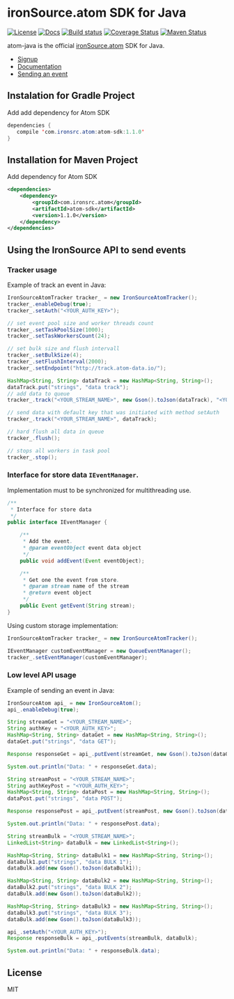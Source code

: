 # ironSource.atom SDK for Java

[![License][license-image]][license-url]
[![Docs][docs-image]][docs-url]
[![Build status][travis-image]][travis-url]
[![Coverage Status][coverage-image]][coverage-url]
[![Maven Status][maven-image]][maven-url]

atom-java is the official [ironSource.atom](http://www.ironsrc.com/data-flow-management) SDK for Java.

- [Signup](https://atom.ironsrc.com/#/signup)
- [Documentation](https://ironsource.github.io/atom-java/)
- [Sending an event](#Using-the-IronSource-API-to-send-events)

## Instalation for Gradle Project
Add add dependency for Atom SDK
```java
dependencies {
   compile 'com.ironsrc.atom:atom-sdk:1.1.0'
}
```

## Installation for Maven Project
Add dependency for Atom SDK
```xml
<dependencies>
    <dependency>
        <groupId>com.ironsrc.atom</groupId>
        <artifactId>atom-sdk</artifactId>
        <version>1.1.0</version>
    </dependency>
</dependencies>
```

## Using the IronSource API to send events 
### Tracker usage
Example of track an event in Java:
```java
IronSourceAtomTracker tracker_ = new IronSourceAtomTracker();
tracker_.enableDebug(true);
tracker_.setAuth("<YOUR_AUTH_KEY>");

// set event pool size and worker threads count
tracker_.setTaskPoolSize(1000);
tracker_.setTaskWorkersCount(24);

// set bulk size and flush intervall
tracker_.setBulkSize(4);
tracker_.setFlushInterval(2000);
tracker_.setEndpoint("http://track.atom-data.io/");

HashMap<String, String> dataTrack = new HashMap<String, String>();
dataTrack.put("strings", "data track");
// add data to queue
tracker_.track("<YOUR_STREAM_NAME>", new Gson().toJson(dataTrack), "<YOUR_AUTH_KEY>");

// send data with default key that was initiated with method setAuth 
tracker_.track("<YOUR_STREAM_NAME>", dataTrack);

// hard flush all data in queue
tracker_.flush();

// stops all workers in task pool
tracker_.stop();
```

### Interface for store data `IEventManager`.
Implementation must to be synchronized for multithreading use.
```java
/**
 * Interface for store data
 */
public interface IEventManager {

    /**
     * Add the event.
     * @param eventObject event data object
     */
    public void addEvent(Event eventObject);

    /**
     * Get one the event from store.
     * @param stream name of the stream
     * @return event object
     */
    public Event getEvent(String stream);
}
```
Using custom storage implementation:
```java
IronSourceAtomTracker tracker_ = new IronSourceAtomTracker();

IEventManager customEventManager = new QueueEventManager();
tracker_.setEventManager(customEventManager);
```

### Low level API usage
Example of sending an event in Java:
```java
IronSourceAtom api_ = new IronSourceAtom();
api_.enableDebug(true);

String streamGet = "<YOUR_STREAM_NAME>";
String authKey = "<YOUR_AUTH_KEY>";
HashMap<String, String> dataGet = new HashMap<String, String>();
dataGet.put("strings", "data GET");

Response responseGet = api_.putEvent(streamGet, new Gson().toJson(dataGet), authKey, HttpMethod.GET);

System.out.println("Data: " + responseGet.data);

String streamPost = "<YOUR_STREAM_NAME>";
String authKeyPost = "<YOUR_AUTH_KEY>";
HashMap<String, String> dataPost = new HashMap<String, String>();
dataPost.put("strings", "data POST");

Response responsePost = api_.putEvent(streamPost, new Gson().toJson(dataPost), authKeyPost, HttpMethod.POST);

System.out.println("Data: " + responsePost.data);

String streamBulk = "<YOUR_STREAM_NAME>";
LinkedList<String> dataBulk = new LinkedList<String>();

HashMap<String, String> dataBulk1 = new HashMap<String, String>();
dataBulk1.put("strings", "data BULK 1");
dataBulk.add(new Gson().toJson(dataBulk1));

HashMap<String, String> dataBulk2 = new HashMap<String, String>();
dataBulk2.put("strings", "data BULK 2");
dataBulk.add(new Gson().toJson(dataBulk2));

HashMap<String, String> dataBulk3 = new HashMap<String, String>();
dataBulk3.put("strings", "data BULK 3");
dataBulk.add(new Gson().toJson(dataBulk3));

api_.setAuth("<YOUR_AUTH_KEY>");
Response responseBulk = api_.putEvents(streamBulk, dataBulk);

System.out.println("Data: " + responseBulk.data);
```
## License
MIT

[license-image]: https://img.shields.io/badge/license-MIT-blue.svg
[license-url]: LICENSE
[docs-image]: https://img.shields.io/badge/docs-latest-blue.svg
[docs-url]: https://ironsource.github.io/atom-java/
[travis-image]: https://travis-ci.org/ironSource/atom-java.svg?branch=master
[travis-url]: https://travis-ci.org/ironSource/atom-java
[coverage-image]: https://coveralls.io/repos/github/ironSource/atom-java/badge.svg?branch=master
[coverage-url]: https://coveralls.io/github/ironSource/atom-java?branch=master
[maven-image]: https://img.shields.io/badge/maven%20build-v1.1.0-green.svg
[maven-url]: http://search.maven.org/#artifactdetails%7Ccom.ironsrc.atom%7Catom-sdk%7C1.1.0%7Cjar
